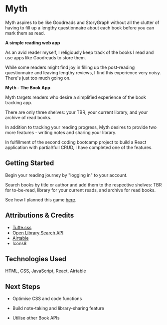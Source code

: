 # Myth

Myth aspires to be like Goodreads and StoryGraph without all the clutter of having to fill up a lengthy questionnaire about each book before you can mark them as read.

**A simple reading web app**

As an avid reader myself, I religiously keep track of the books I read and use apps like Goodreads to store them.

While some readers might find joy in filling up the post-reading questionnaire and leaving lengthy reviews, I find this experience very noisy. There's just too much going on.

**Myth - The Book App**

Myth targets readers who desire a simplified experience of the book tracking app.

There are only three shelves: your TBR, your current library, and your archive of read books.

In addition to tracking your reading progress, Myth desires to provide two more features - writing notes and sharing your library.

In fulfillment of the second coding bootcamp project to build a React application with partial/full CRUD, I have completed one of the features.

## Getting Started

Begin your reading journey by "logging in" to your account.

Search books by title or author and add them to the respective shelves: TBR for to-be-read, library for your current reads, and archive for read books.

See how I planned this game [here](https://miro.com/app/board/uXjVKrudW3Y=/?share_link_id=385691609527).

## Attributions & Credits

- [Tufte.css](https://edwardtufte.github.io/tufte-css/)
- [Open Library Search API](https://openlibrary.org/dev/docs/api/search)
- [Airtable](https://airtable.com/)
- Icons8

## Technologies Used

HTML, CSS, JavaScript, React, Airtable

## Next Steps

- Optimise CSS and code functions

- Build note-taking and library-sharing feature

- Utilise other Book APIs
